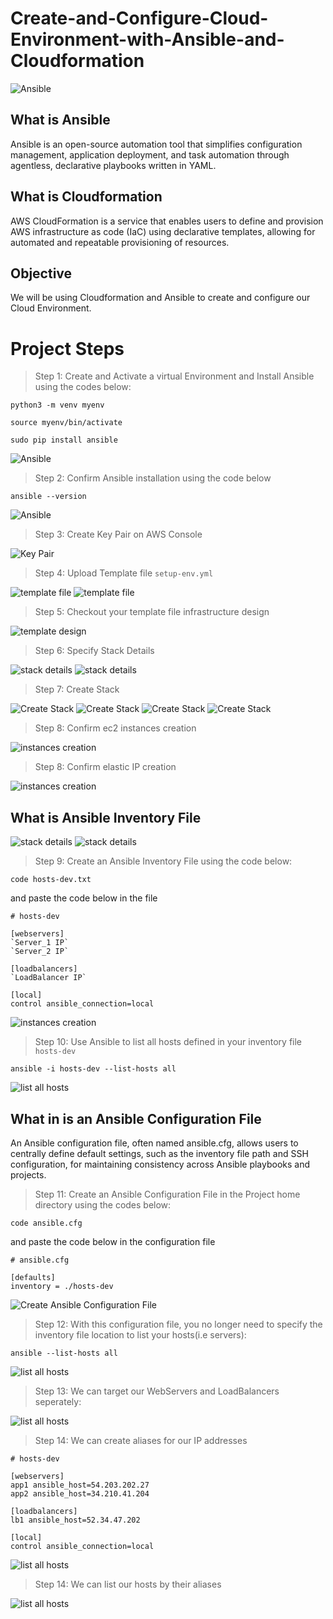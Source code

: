 # Create-and-Configure-Cloud-Environment-with-Ansible-and-Cloudformation

![Ansible](./img/0a.webp)

## What is Ansible

Ansible is an open-source automation tool that simplifies configuration management, application deployment, and task automation through agentless, declarative playbooks written in YAML.

## What is Cloudformation

AWS CloudFormation is a service that enables users to define and provision AWS infrastructure as code (IaC) using declarative templates, allowing for automated and repeatable provisioning of resources.

## Objective

We will be using Cloudformation and Ansible to create and configure our Cloud Environment.


# Project Steps
> Step 1: Create and Activate a virtual Environment and Install Ansible using the codes below:

```
python3 -m venv myenv
```

```
source myenv/bin/activate
```

```
sudo pip install ansible
```

![Ansible](./img/1.png)

> Step 2: Confirm Ansible installation using the code below

```
ansible --version
```

![Ansible](./img/2.png)

> Step 3: Create Key Pair on AWS Console

![Key Pair](./img/3.png) 

> Step 4: Upload Template file `setup-env.yml`

![template file](./img/5.png) 
![template file](./img/6.png) 

> Step 5: Checkout your template file infrastructure design

![template design](./img/4.png)

> Step 6: Specify Stack Details

![stack details](./img/7.png)
![stack details](./img/8.png)

> Step 7: Create Stack

![Create Stack](./img/9.png)
![Create Stack](./img/10.png)
![Create Stack](./img/11.png)
![Create Stack](./img/12.png)

> Step 8: Confirm ec2 instances creation

![instances creation](./img/13.png)

> Step 8: Confirm elastic IP creation

![instances creation](./img/14.png)


## What is Ansible Inventory File

![stack details](./img/16.png)
![stack details](./img/17.png)

> Step 9: Create an Ansible Inventory File using the code below:

```
code hosts-dev.txt
```

and paste the code below in the file

```
# hosts-dev

[webservers]
`Server_1 IP`
`Server_2 IP`

[loadbalancers]
`LoadBalancer IP`

[local]
control ansible_connection=local
```

![instances creation](./img/18.png)

> Step 10: Use Ansible to list all hosts defined in your inventory file `hosts-dev`

```
ansible -i hosts-dev --list-hosts all
```

![list all hosts](./img/19.png)


## What in is an Ansible Configuration File

An Ansible configuration file, often named ansible.cfg, allows users to centrally define default settings, such as the inventory file path and SSH configuration, for maintaining consistency across Ansible playbooks and projects.

> Step 11: Create an Ansible Configuration File in the Project home directory using the codes below:

```
code ansible.cfg
```

and paste the code below in the configuration file

```
# ansible.cfg

[defaults]
inventory = ./hosts-dev
```

![Create Ansible Configuration File](./img/20.png)

> Step 12: With this configuration file, you no longer need to specify the inventory file location to list your hosts(i.e servers):

```
ansible --list-hosts all
```

![list all hosts](./img/21.png)


> Step 13: We can target our WebServers and LoadBalancers seperately:

![list all hosts](./img/22.png)


> Step 14: We can create aliases for our IP addresses

```
# hosts-dev

[webservers]
app1 ansible_host=54.203.202.27
app2 ansible_host=34.210.41.204

[loadbalancers]
lb1 ansible_host=52.34.47.202

[local]
control ansible_connection=local

```
![list all hosts](./img/23.png)

> Step 14: We can list our hosts by their aliases

![list all hosts](./img/24.png)
